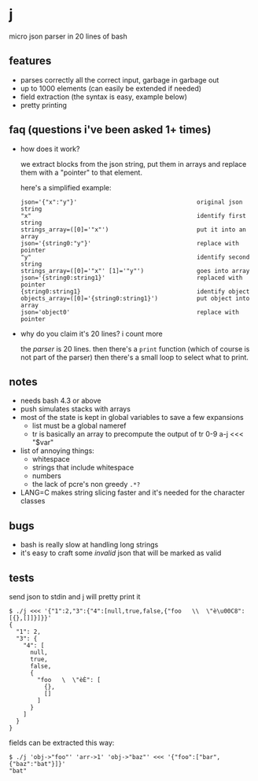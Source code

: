 j
========

micro json parser in 20 lines of bash

features
--------
- parses correctly all the correct input, garbage in garbage out
- up to 1000 elements (can easily be extended if needed)
- field extraction (the syntax is easy, example below)
- pretty printing

faq (questions i've been asked 1+ times)
--------
- how does it work?

  we extract blocks from the json string, put them in arrays and replace them
  with a "pointer" to that element.

  here's a simplified example:

  ```
  json='{"x":"y"}'                                  original json string
  "x"                                               identify first string
  strings_array=([0]='"x"')                         put it into an array
  json='{string0:"y"}'                              replace with pointer
  "y"                                               identify second string
  strings_array=([0]='"x"' [1]='"y"')               goes into array
  json='{string0:string1}'                          replaced with pointer
  {string0:string1}                                 identify object
  objects_array=([0]='{string0:string1}')           put object into array
  json='object0'                                    replace with pointer
  ```
  
- why do you claim it's 20 lines?  i count more

  the *parser* is 20 lines.  then there's a `print` function (which of course
  is not part of the parser) then there's a small loop to select what to print.

notes
--------
- needs bash 4.3 or above
- push simulates stacks with arrays
- most of the state is kept in global variables to save a few expansions
  - list must be a global nameref
  - tr is basically an array to precompute the output of  tr 0-9 a-j <<< "$var"
- list of annoying things:
  - whitespace
  - strings that include whitespace
  - numbers
  - the lack of pcre's non greedy `.*?`
- LANG=C makes string slicing faster and it's needed for the character classes

bugs
--------
- bash is really slow at handling long strings
- it's easy to craft some *invalid* json that will be marked as valid



tests
--------
send json to stdin and j will pretty print it
```
$ ./j <<< '{"1":2,"3":{"4":[null,true,false,{"foo   \\  \"è\u00C8":[{},[]]}]}}'
{
  "1": 2,
  "3": {
    "4": [
      null,
      true,
      false,
      {
        "foo   \  \"èÈ": [
          {},
          []
        ]
      }
    ]
  }
}
```

fields can be extracted this way:
```
$ ./j 'obj->"foo"' 'arr->1' 'obj->"baz"' <<< '{"foo":["bar",{"baz":"bat"}]}'
"bat"
```
